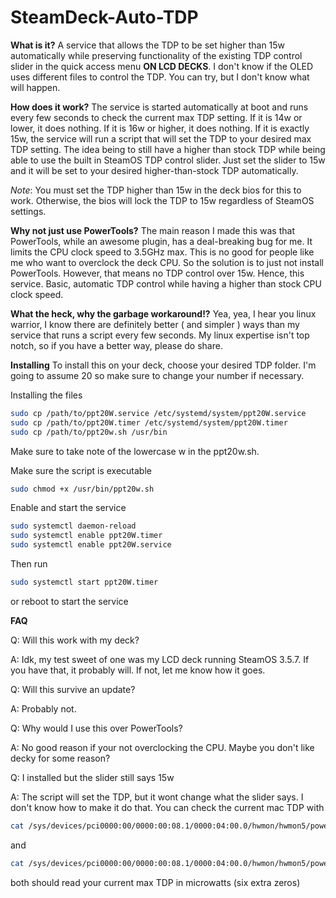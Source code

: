 # SteamDeck-Auto-TDP

**What is it?**
A service that allows the TDP to be set higher than 15w automatically while preserving functionality of the existing TDP control slider in the quick access menu **ON LCD DECKS**. I don't know if the OLED uses different files to control the TDP. You can try, but I don't know what will happen.

**How does it work?**
The service is started automatically at boot and runs every few seconds to check the current max TDP setting. If it is 14w or lower, it does nothing. If it is 16w or higher, it does nothing. If it is exactly 15w, the service will run a script that will set the TDP to your desired max TDP setting. The idea being to still have a higher than stock TDP while being able to use the built in SteamOS TDP control slider. Just set the slider to 15w and it will be set to your desired higher-than-stock TDP automatically. 

*Note*: You must set the TDP higher than 15w in the deck bios for this to work. Otherwise, the bios will lock the TDP to 15w regardless of SteamOS settings.

**Why not just use PowerTools?**
The main reason I made this was that PowerTools, while an awesome plugin, has a deal-breaking bug for me. It limits the CPU clock speed to 3.5GHz max. This is no good for people like me who want to overclock the deck CPU. So the solution is to just not install PowerTools. However, that means no TDP control over 15w. Hence, this service. Basic, automatic TDP control while having a higher than stock CPU clock speed.


**What the heck, why the garbage workaround!?**
Yea, yea, I hear you linux warrior, I know there are definitely better ( and simpler ) ways than my service that runs a script every few seconds. My linux expertise isn't top notch, so if you have a better way, please do share.

**Installing**
To install this on your deck, choose your desired TDP folder. I'm going to assume 20 so make sure to change your number if necessary.


Installing the files
```bash
sudo cp /path/to/ppt20W.service /etc/systemd/system/ppt20W.service
sudo cp /path/to/ppt20W.timer /etc/systemd/system/ppt20W.timer
sudo cp /path/to/ppt20w.sh /usr/bin
```
Make sure to take note of the lowercase w in the ppt20w.sh.

Make sure the script is executable
```bash
sudo chmod +x /usr/bin/ppt20w.sh
```

Enable and start the service
```bash
sudo systemctl daemon-reload
sudo systemctl enable ppt20W.timer
sudo systemctl enable ppt20W.service
```

Then run
```bash
sudo systemctl start ppt20W.timer
```
or reboot to start the service

**FAQ**

Q: Will this work with my deck?

A: Idk, my test sweet of one was my LCD deck running SteamOS 3.5.7. If you have that, it probably will. If not, let me know how it goes.

Q: Will this survive an update?

A: Probably not.

Q: Why would I use this over PowerTools?

A: No good reason if your not overclocking the CPU. Maybe you don't like decky for some reason?

Q: I installed but the slider still says 15w

A: The script will set the TDP, but it wont change what the slider says. I don't know how to make it do that. You can check the current mac TDP with
  ```bash
  cat /sys/devices/pci0000:00/0000:00:08.1/0000:04:00.0/hwmon/hwmon5/power1_cap
  ```
  and
  ```bash
  cat /sys/devices/pci0000:00/0000:00:08.1/0000:04:00.0/hwmon/hwmon5/power2_cap
  ```
  both should read your current max TDP in microwatts (six extra zeros)
